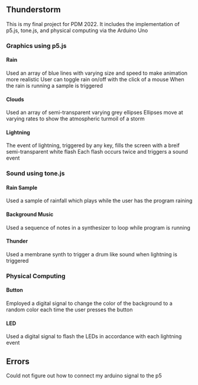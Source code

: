 ## Thunderstorm

This is my final project for PDM 2022. It includes the implementation of p5.js, tone.js, and physical computing via the Arduino Uno

### Graphics using p5.js
#### Rain
Used an array of blue lines with varying size and speed to make animation more realistic
User can toggle rain on/off with the click of a mouse
When the rain is running a sample is triggered
#### Clouds
Used an array of semi-transparent varying grey ellipses
Ellipses move at varying rates to show the atmospheric turmoil of a storm
#### Lightning
The event of lightning, triggered by any key, fills the screen with a breif semi-transparent white flash
Each flash occurs twice and triggers a sound event

### Sound using tone.js
#### Rain Sample
Used a sample of rainfall which plays while the user has the program raining
#### Background Music
Used a sequence of notes in a synthesizer to loop while program is running
#### Thunder
Used a membrane synth to trigger a drum like sound when lightning is triggered

### Physical Computing
#### Button
Employed a digital signal to change the color of the background to a random color each time the user presses the button
#### LED
Used a digital signal to flash the LEDs in accordance with each lightning event

## Errors
Could not figure out how to connect my arduino signal to the p5
